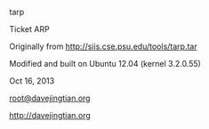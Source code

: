 tarp

Ticket ARP

Originally from http://siis.cse.psu.edu/tools/tarp.tar

Modified and built on Ubuntu 12.04 (kernel 3.2.0.55)

Oct 16, 2013

root@davejingtian.org

http://davejingtian.org
